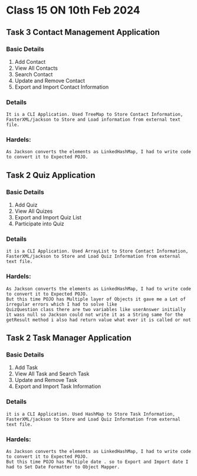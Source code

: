 # Class 15 ON 10th Feb 2024
## Task 3 Contact Management Application
### Basic Details
  1. Add Contact
  2. View All Contacts
  3. Search Contact
  4. Update and Remove Contact
  5. Export and Import Contact Information
  
### Details
    It is a CLI Application. Used TreeMap to Store Contact Information, FasterXML/jackson to Store and Load information from external text file.
  
### Hardels:
    As Jackson converts the elements as LinkedHashMap, I had to write code to convert it to Expected POJO.

## Task 2 Quiz Application
### Basic Details
   1. Add Quiz
   2. View All Quizes 
   3. Export and Import Quiz List
   4. Participate into Quiz

### Details
    it is a CLI Application. Used ArrayList to Store Contact Information, FasterXML/jackson to Store and Load Quiz Information from external text file.

### Hardels:
    As Jackson converts the elements as LinkedHashMap, I had to write code to convert it to Expected POJO.
    But this time POJO has Multiple layer of Objects it gave me a Lot of irregular errors which I had to solve like
    QuizQuestion class there are two variables like userAnswer initially it wass null so Jackson could not write it as a String same for the
    getResult method i also had return value what ever it is called or not


## Task 2 Task Manager Application
### Basic Details
1. Add Task
2. View All Task and Search Task
3. Update and Remove Task
4. Export and Import Task Information

### Details
    it is a CLI Application. Used HashMap to Store Task Information, FasterXML/jackson to Store and Load Quiz Information from external text file.

### Hardels:
    As Jackson converts the elements as LinkedHashMap, I had to write code to convert it to Expected POJO.
    But this time POJO has Multiple date . so to Export and Import date I had to Set Date Formatter to Object Mapper.